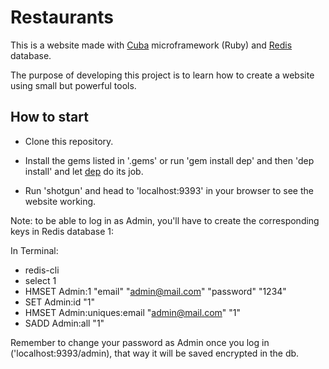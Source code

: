 Restaurants
===========

This is a website made with [Cuba](http://cuba.is) microframework (Ruby) and
[Redis](http://redis.io) database.

The purpose of developing this project is to learn how to create a website
using small but powerful tools.


How to start
------------

- Clone this repository.

- Install the gems listed in '.gems' or run 'gem install dep' and
then 'dep install' and let [dep](https://github.com/cyx/dep) do its job.

- Run 'shotgun' and head to 'localhost:9393' in your browser to see the
website working.

Note: to be able to log in as Admin, you'll have to create the corresponding
keys in Redis database 1:

In Terminal:

- redis-cli
- select 1
- HMSET Admin:1 "email" "admin@mail.com" "password" "1234"
- SET Admin:id "1"
- HMSET Admin:uniques:email "admin@mail.com" "1"
- SADD Admin:all "1"

Remember to change your password as Admin once you log in
('localhost:9393/admin), that way it will be saved encrypted in the db.
